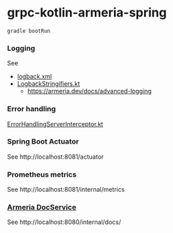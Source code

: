 # grpc-kotlin-armeria-spring

```
gradle bootRun
```

### Logging
See
- [logback.xml](src/main/resources/logback.xml)
- [LogbackStringifiers.kt](src/main/kotlin/example/kt/armeria/spring/logging/LogbackStringifiers.kt)
  - https://armeria.dev/docs/advanced-logging

### Error handling
[ErrorHandlingServerInterceptor.kt](src/main/kotlin/example/kt/armeria/spring/ErrorHandlingServerInterceptor.kt)

### Spring Boot Actuator
See http://localhost:8081/actuator

### Prometheus metrics
See http://localhost:8081/internal/metrics

### [Armeria DocService][docService]
See http://localhost:8080/internal/docs/



[docService]: https://armeria.dev/docs/server-docservice
